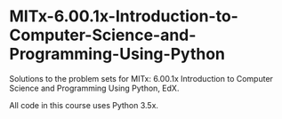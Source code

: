 # MITx-6.00.1x-Introduction-to-Computer-Science-and-Programming-Using-Python
Solutions to the problem sets for MITx: 6.00.1x Introduction to Computer Science and Programming Using Python, EdX.

All code in this course uses Python 3.5x.
